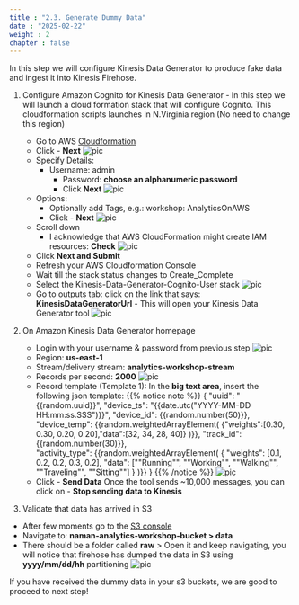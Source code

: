```yaml
---
title : "2.3. Generate Dummy Data"
date : "2025-02-22"
weight : 2
chapter : false
---
```

In this step we will configure Kinesis Data Generator to produce fake data and ingest it into Kinesis Firehose. 
1. Configure Amazon Cognito for Kinesis Data Generator - In this step we will launch a cloud formation stack that will configure Cognito. This cloudformation scripts launches in N.Virginia region (No need to change this region)
    - Go to AWS [Cloudformation](https://console.aws.amazon.com/cloudformation/home?region=us-east-1#/stacks/new?stackName=Kinesis-Data-Generator-Cognito-User&templateURL=https://aws-kdg-tools-us-east-1.s3.amazonaws.com/cognito-setup.yaml)
    - Click - **Next**
    ![pic](/anworkshopaws/images/2-ingestandstore/18.png)
    - Specify Details:
        - Username: admin
            - Password: **choose an alphanumeric password**
            - Click **Next**
    ![pic](/anworkshopaws/images/2-ingestandstore/19.png)
    - Options:
        - Optionally add Tags, e.g.: workshop: AnalyticsOnAWS
        - Click - **Next**
    ![pic](/anworkshopaws/images/2-ingestandstore/20.png)
    - Scroll down
        - I acknowledge that AWS CloudFormation might create IAM resources: **Check**
        ![pic](/anworkshopaws/images/2-ingestandstore/21.png)
    - Click **Next and Submit**
    - Refresh your AWS Cloudformation Console
    - Wait till the stack status changes to Create_Complete
    - Select the Kinesis-Data-Generator-Cognito-User stack
    ![pic](/anworkshopaws/images/2-ingestandstore/22.png)
    - Go to outputs tab: click on the link that says: **KinesisDataGeneratorUrl** - This will open your Kinesis Data Generator tool
    ![pic](/anworkshopaws/images/2-ingestandstore/23.png)
2. On Amazon Kinesis Data Generator homepage
    - Login with your username & password from previous step
    ![pic](/anworkshopaws/images/2-ingestandstore/24.png)
    - Region: **us-east-1**
    - Stream/delivery stream: **analytics-workshop-stream**
    - Records per second: **2000**
    ![pic](/anworkshopaws/images/2-ingestandstore/25.png)
    - Record template (Template 1): In the **big text area**, insert the following json template:
            {{% notice note %}}
            {
                "uuid": "{{random.uuid}}",
                "device_ts": "{{date.utc("YYYY-MM-DD HH:mm:ss.SSS")}}",
                "device_id": {{random.number(50)}},
                "device_temp": {{random.weightedArrayElement(
                {"weights":[0.30, 0.30, 0.20, 0.20],"data":[32, 34, 28, 40]}
                )}},
                "track_id": {{random.number(30)}},  
                "activity_type": {{random.weightedArrayElement(
                    {
                        "weights": [0.1, 0.2, 0.2, 0.3, 0.2],
                        "data": ["\"Running\"", "\"Working\"", "\"Walking\"", "\"Traveling\"", "\"Sitting\""]
                    }
                )}}
            }
            {{% /notice %}}
    ![pic](/anworkshopaws/images/2-ingestandstore/26.png)
    - Click - **Send Data**
Once the tool sends ~10,000 messages, you can click on - **Stop sending data to Kinesis**

3. Validate that data has arrived in S3
- After few moments go to the [S3 console](https://s3.console.aws.amazon.com/s3/home?region=us-east-1)
- Navigate to: **naman-analytics-workshop-bucket > data**
- There should be a folder called **raw** > Open it and keep navigating, you will notice that firehose has dumped the data in S3 using **yyyy/mm/dd/hh** partitioning
![pic](/anworkshopaws/images/2-ingestandstore/27.png)

If you have received the dummy data in your s3 buckets, we are good to proceed to next step!